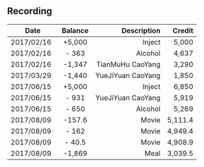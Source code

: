 ## Recording
| Date | Balance | Description |  Credit |
|----------|:-------------:|------:|------:|
| 2017/02/16  |  +5,000 | Inject  | 5,000 |
| 2017/02/16  |  -  363 | Alcohol | 4,637 |
| 2017/02/16  |  -1,347 | TianMuHu CaoYang  | 3,290 |
| 2017/03/29  |  -1,440 | YueJiYuan CaoYang  | 1,850 |
| 2017/06/15  |  +5,000 | Inject  | 6,850 |
| 2017/06/15  |  -  931 | YueJiYuan CaoYang  | 5,919 |
| 2017/06/15  |  -  650 | Alcohol  | 5,269 |
| 2017/08/09  |  -157.6 | Movie  | 5,111.4 |
| 2017/08/09  |  -  162 | Movie  | 4,949.4 |
| 2017/08/09  |  - 40.5 | Movie  | 4,908.9 |
| 2017/08/09  |  -1,869 | Meal   | 3,039.5 |
